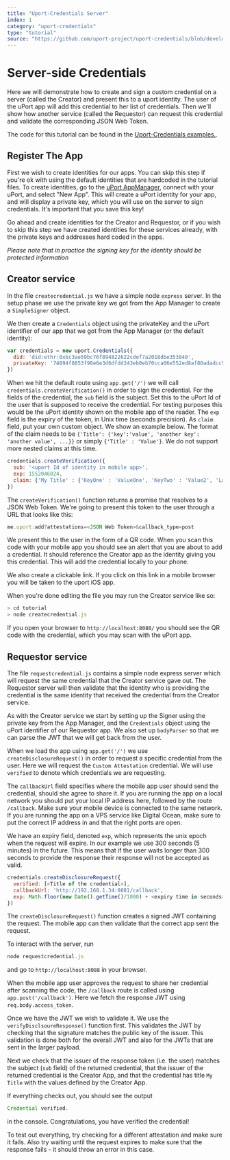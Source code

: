 ```yaml
---
title: "Uport-Credentials Server"
index: 1
category: "uport-credentials"
type: "tutorial"
source: "https://github.com/uport-project/uport-credentials/blob/develop/docs/guides/tutorial.md"
---
```


# Server-side Credentials

Here we will demonstrate how to create and sign a custom credential on a server (called the Creator) and present this to a uport identity. The user of the uPort app will add this credential to her list of credentials. Then we'll show how another service (called the Requestor) can request this credential and validate the corresponding JSON Web Token.

The code for this tutorial can be found in the [Uport-Credentials examples.](github.com/uport-project/uport-credentials/blob/develop/examples/).


## Register The App

First we wish to create identities for our apps. You can skip this step if you're ok with using the default identities that are hardcoded in the tutorial files. To create identities, go to the [uPort AppManager](https://appmanager.uport.me), connect with your uPort, and select "New App". This will create a uPort identity for your app, and will display a private key, which you will use on the server to sign credentials. It's important that you save this key!

Go ahead and create identities for the Creator and Requestor, or if you wish to skip this step we have created identities for these services already, with the private keys and addresses hard coded in the apps.

*Please note that in practice the signing key for the identity should be protected information*

## Creator service

In the file `createcredential.js` we have a simple node `express` server. In the setup phase we use the private key we got from the App Manager to create a `SimpleSigner` object.

We then create a `Credentials` object using the privateKey and the uPort identifier of our app that we got from the App Manager (or the default identity):

```js
var credentials = new uport.Credentials({
  did: 'did:ethr:0xbc3ae59bc76f894822622cdef7a2018dbe353840',
  privateKey: '74894f8853f90e6e3d6dfdd343eb0eb70cca06e552ed8af80adadcc573b35da3'
})
```

When we hit the default route using `app.get('/')` we will call `credentials.createVerification()` in order to sign the credential. For the fields of the credential, the `sub` field is the subject. Set this to the uPort Id of the user that is supposed to receive the credential. For testing purposes this would be the uPort identity shown on the mobile app of the reader. The `exp` field is the expiry of the token, in Unix time (seconds precision). As `claim` field, put your own custom object. We show an example below. The format of the claim needs to be `{'Title': {'key':'value', 'another key': 'another value', ...}}` or simply `{'Title' : 'Value'}`. We do not support more nested claims at this time.

```js
credentials.createVerification({
  sub: '<uport Id of identity in mobile app>',
  exp: 1552046024,
  claim: {'My Title' : {'KeyOne' : 'ValueOne', 'KeyTwo' : 'Value2', 'Last Key' : 'Last Value'}}
})
```

The `createVerification()` function returns a promise that resolves to a JSON Web Token. We're going to present this token to the user through a URL that looks like this:

```js
me.uport:add?attestations=<JSON Web Token>&callback_type=post
```

We present this to the user in the form of a QR code. When you scan this code with your mobile app you should see an alert that you are about to add a credential. It should reference the Creator app as the identity giving you this credential. This will add the credential locally to your phone.

We also create a clickable link. If you click on this link in a mobile browser you will be taken to the uport iOS app.

When you're done editing the file you may run the Creator service like so:

```js
> cd tutorial
> node createcredential.js
```

If you open your browser to `http://localhost:8088/` you should see the QR code with the credential, which you may scan with the uPort app.

## Requestor service

The file `requestcredential.js` contains a simple node express server which will request the same credential that the Creator service gave out. The Requestor server will then validate that the identity who is providing the credential is the same identity that received the credential from the Creator service.

As with the Creator service we start by setting up the Signer using the private key from the App Manager, and the `Credentials` object using the uPort identifier of our Requestor app. We also set up `bodyParser` so that we can parse the JWT that we will get back from the user.

When we load the app using `app.get('/')` we use `createDisclosureRequest()` in order to request a specific credential from the user. Here we will request the `Custom Attestation` credential. We will use `verified` to denote which credentials we are requesting.

The `callbackUrl` field specifies where the mobile app user should send the credential, should she agree to share it. If you are running the app on a local network you should put your local IP address here, followed by the route `/callback`. Make sure your mobile device is connected to the same network. If you are running the app on a VPS service like Digital Ocean, make sure to put the correct IP address in and that the right ports are open.

We have an expiry field, denoted `exp`, which represents the unix epoch when the request will expire. In our example we use 300 seconds (5 minutes) in the future. This means that if the user waits longer than 300 seconds to provide the response their response will not be accepted as valid.

```js
credentials.createDisclosureRequest({
  verified: [<Title of the credential>],
  callbackUrl: 'http://192.168.1.34:8081/callback',
  exp: Math.floor(new Date().getTime()/1000) + <expiry time in seconds>
})
```

The `createDisclosureRequest()` function creates a signed JWT containing the request. The mobile app can then validate that the correct app sent the request.

To interact with the server, run

```js
node requestcredential.js
```

and go to `http://localhost:8088` in your browser.

When the mobile app user approves the request to share her credential after scanning the code, the `/callback` route is called using `app.post('/callback')`. Here we fetch the response JWT using `req.body.access_token`.

Once we have the JWT we wish to validate it. We use the `verifyDisclsoureResponse()` function first. This validates the JWT by checking that the signature matches the public key of the issuer. This validation is done both for the overall JWT and also for the JWTs that are sent in the larger payload.

Next we check that the issuer of the response token (i.e. the user) matches the subject (`sub` field) of the returned credential, that the issuer of the returned credential is the Creator App, and that the credential has title `My Title` with the values defined by the Creator App.

If everything checks out, you should see the output

```js
Credential verified.
```

in the console. Congratulations, you have verified the credential!

To test out everything, try checking for a different attestation and make sure it fails. Also try waiting until the request expires to make sure that the response fails - it should throw an error in this case.
